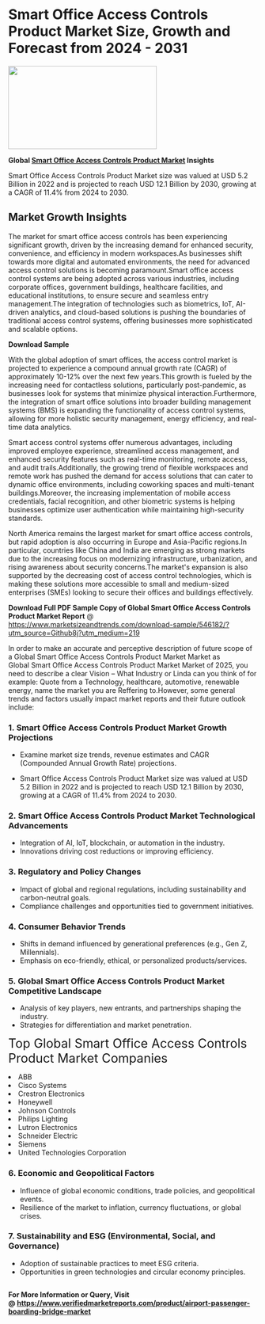 <H1>Smart Office Access Controls Product Market Size, Growth and Forecast from 2024 - 2031</H1><img class="aligncenter size-medium wp-image-584254" src="https://thirdeyenews.in/wp-content/uploads/2024/09/Global-Market-Research-300x168.jpeg" alt="" width="300" height="168" /><p><strong>Global&nbsp;<a href="https://www.marketsizeandtrends.com/download-sample/546182/?utm_source=Github8j?utm_medium=219">Smart Office Access Controls Product Market</a> Insights</strong></p><p>Smart Office Access Controls Product Market size was valued at USD 5.2 Billion in 2022 and is projected to reach USD 12.1 Billion by 2030, growing at a CAGR of 11.4% from 2024 to 2030.</p><p><h2>Market Growth Insights</h2> <p>The market for smart office access controls has been experiencing significant growth, driven by the increasing demand for enhanced security, convenience, and efficiency in modern workspaces.As businesses shift towards more digital and automated environments, the need for advanced access control solutions is becoming paramount.Smart office access control systems are being adopted across various industries, including corporate offices, government buildings, healthcare facilities, and educational institutions, to ensure secure and seamless entry management.The integration of technologies such as biometrics, IoT, AI-driven analytics, and cloud-based solutions is pushing the boundaries of traditional access control systems, offering businesses more sophisticated and scalable options.</p> <p><strong>Download Sample</strong></p> <p>With the global adoption of smart offices, the access control market is projected to experience a compound annual growth rate (CAGR) of approximately 10-12% over the next few years.This growth is fueled by the increasing need for contactless solutions, particularly post-pandemic, as businesses look for systems that minimize physical interaction.Furthermore, the integration of smart office solutions into broader building management systems (BMS) is expanding the functionality of access control systems, allowing for more holistic security management, energy efficiency, and real-time data analytics.</p> <p>Smart access control systems offer numerous advantages, including improved employee experience, streamlined access management, and enhanced security features such as real-time monitoring, remote access, and audit trails.Additionally, the growing trend of flexible workspaces and remote work has pushed the demand for access solutions that can cater to dynamic office environments, including coworking spaces and multi-tenant buildings.Moreover, the increasing implementation of mobile access credentials, facial recognition, and other biometric systems is helping businesses optimize user authentication while maintaining high-security standards.</p> <p>North America remains the largest market for smart office access controls, but rapid adoption is also occurring in Europe and Asia-Pacific regions.In particular, countries like China and India are emerging as strong markets due to the increasing focus on modernizing infrastructure, urbanization, and rising awareness about security concerns.The market's expansion is also supported by the decreasing cost of access control technologies, which is making these solutions more accessible to small and medium-sized enterprises (SMEs) looking to secure their offices and buildings effectively.</p> <p><span class=""><strong>Download Full PDF Sample Copy of Global Smart Office Access Controls Product Market Report</strong> @ <a href="https://www.marketsizeandtrends.com/download-sample/546182/?utm_source=Github8j?utm_medium=219" target="_blank">https://www.marketsizeandtrends.com/download-sample/546182/?utm_source=Github8j?utm_medium=219</a></span></p><p>In order to make an accurate and perceptive description of future scope of a Global&nbsp;Smart Office Access Controls Product Market Market as Global&nbsp;Smart Office Access Controls Product Market Market of 2025, you need to describe a clear Vision &ndash; What Industry or Linda can you think of for example: Quote from a Technology, healthcare, automotive, renewable energy, name the market you are Reffering to.However, some general trends and factors usually impact market reports and their future outlook include:</p><h3>1.&nbsp;<strong>Smart Office Access Controls Product Market Growth Projections</strong></h3><ul><li>Examine market size trends, revenue estimates and CAGR (Compounded Annual Growth Rate) projections.</li><li><p>Smart Office Access Controls Product Market size was valued at USD 5.2 Billion in 2022 and is projected to reach USD 12.1 Billion by 2030, growing at a CAGR of 11.4% from 2024 to 2030.</p></li></ul><h3>2.&nbsp;<strong>Smart Office Access Controls Product Market Technological Advancements</strong></h3><ul><li>Integration of AI, IoT, blockchain, or automation in the industry.</li><li>Innovations driving cost reductions or improving efficiency.</li></ul><h3>3.&nbsp;<strong>Regulatory and Policy Changes</strong></h3><ul><li>Impact of global and regional regulations, including sustainability and carbon-neutral goals.</li><li>Compliance challenges and opportunities tied to government initiatives.</li></ul><h3>4.&nbsp;<strong>Consumer Behavior Trends</strong></h3><ul><li>Shifts in demand influenced by generational preferences (e.g., Gen Z, Millennials).</li><li>Emphasis on eco-friendly, ethical, or personalized products/services.</li></ul><h3>5.&nbsp;<strong>Global Smart Office Access Controls Product Market Competitive Landscape</strong></h3><ul><li>Analysis of key players, new entrants, and partnerships shaping the industry.</li><li>Strategies for differentiation and market penetration.</li></ul><p data-pm-slice="1 1 []"><span style="color: inherit; font-family: inherit; font-size: 25px;">Top Global Smart Office Access Controls Product Market Companies</span></p><div class="" data-test-id=""><p><li>ABB</li><li> Cisco Systems</li><li> Crestron Electronics</li><li> Honeywell</li><li> Johnson Controls</li><li> Philips Lighting</li><li> Lutron Electronics</li><li> Schneider Electric</li><li> Siemens</li><li> United Technologies Corporation</li></p></div><h3>6.&nbsp;<strong>Economic and Geopolitical Factors</strong></h3><ul><li>Influence of global economic conditions, trade policies, and geopolitical events.</li><li>Resilience of the market to inflation, currency fluctuations, or global crises.</li></ul><h3>7.&nbsp;<strong>Sustainability and ESG (Environmental, Social, and Governance)</strong></h3><ul><li>Adoption of sustainable practices to meet ESG criteria.</li><li>Opportunities in green technologies and circular economy principles.</li></ul><h2><strong style="font-size: 14px;">For More Information or Query, Visit @&nbsp;</strong><a style="background-color: #ffffff; font-size: 14px;" href="https://www.marketsizeandtrends.com/report/smart-office-access-controls-product-market/" target="_blank">https://www.verifiedmarketreports.com/product/airport-passenger-boarding-bridge-market</a></h2>
